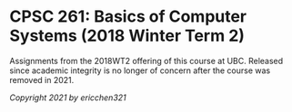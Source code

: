 # CPSC 261: Basics of Computer Systems (2018 Winter Term 2)

Assignments from the 2018WT2 offering of this course at UBC. Released since academic integrity is no longer of concern after the course was removed in 2021.

_Copyright 2021 by ericchen321_